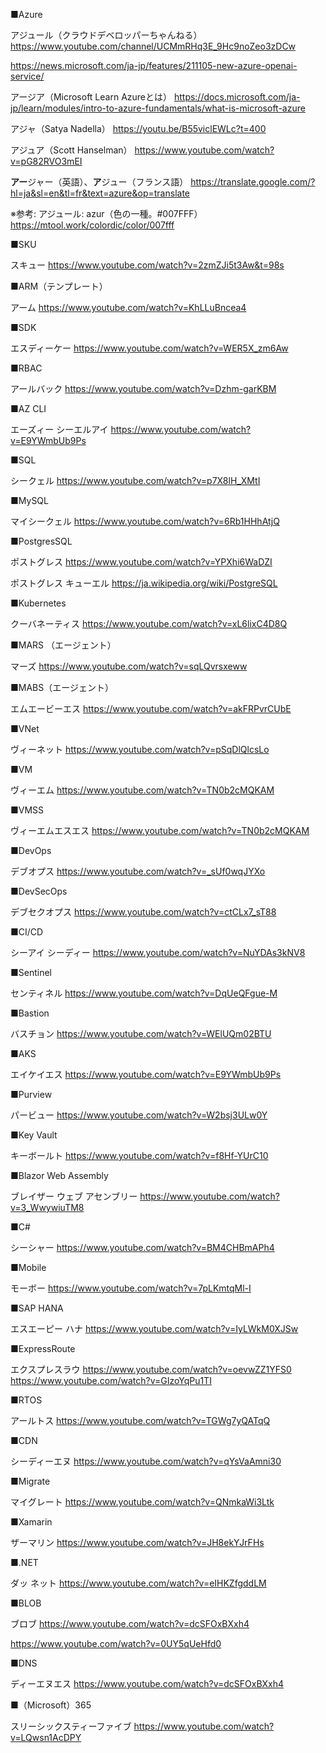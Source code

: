 ■Azure

アジュール（クラウドデベロッパーちゃんねる）
https://www.youtube.com/channel/UCMmRHq3E_9Hc9noZeo3zDCw

https://news.microsoft.com/ja-jp/features/211105-new-azure-openai-service/

アージア（Microsoft Learn Azureとは）
https://docs.microsoft.com/ja-jp/learn/modules/intro-to-azure-fundamentals/what-is-microsoft-azure

アジャ（Satya Nadella）
https://youtu.be/B55viclEWLc?t=400

アジュア（Scott Hanselman）
https://www.youtube.com/watch?v=pG82RVO3mEI

**アー**ジャー（英語）、**ア**ジュー（フランス語）
https://translate.google.com/?hl=ja&sl=en&tl=fr&text=azure&op=translate

※参考: アジュール: azur（色の一種。#007FFF）
https://mtool.work/colordic/color/007fff

■SKU

スキュー
https://www.youtube.com/watch?v=2zmZJi5t3Aw&t=98s

■ARM（テンプレート）

アーム
https://www.youtube.com/watch?v=KhLLuBncea4

■SDK

エスディーケー
https://www.youtube.com/watch?v=WER5X_zm6Aw

■RBAC 

アールバック
https://www.youtube.com/watch?v=Dzhm-garKBM

■AZ CLI

エーズィー シーエルアイ
https://www.youtube.com/watch?v=E9YWmbUb9Ps

■SQL

シークェル
https://www.youtube.com/watch?v=p7X8lH_XMtI

■MySQL

マイシークェル
https://www.youtube.com/watch?v=6Rb1HHhAtjQ

■PostgresSQL

ポストグレス
https://www.youtube.com/watch?v=YPXhi6WaDZI

ポストグレス キューエル
https://ja.wikipedia.org/wiki/PostgreSQL

■Kubernetes

クーバネーティス
https://www.youtube.com/watch?v=xL6lixC4D8Q

■MARS （エージェント）

マーズ
https://www.youtube.com/watch?v=sqLQvrsxeww

■MABS（エージェント）

エムエービーエス
https://www.youtube.com/watch?v=akFRPvrCUbE


■VNet

ヴィーネット
https://www.youtube.com/watch?v=pSqDlQlcsLo

■VM

ヴィーエム
https://www.youtube.com/watch?v=TN0b2cMQKAM

■VMSS

ヴィーエムエスエス
https://www.youtube.com/watch?v=TN0b2cMQKAM

■DevOps

デブオプス
https://www.youtube.com/watch?v=_sUf0wqJYXo

■DevSecOps

デブセクオプス
https://www.youtube.com/watch?v=ctCLx7_sT88

■CI/CD

シーアイ シーディー
https://www.youtube.com/watch?v=NuYDAs3kNV8

■Sentinel

センティネル
https://www.youtube.com/watch?v=DqUeQFgue-M

■Bastion

バスチョン
https://www.youtube.com/watch?v=WElUQm02BTU

■AKS

エイケイエス
https://www.youtube.com/watch?v=E9YWmbUb9Ps

■Purview

パービュー
https://www.youtube.com/watch?v=W2bsj3ULw0Y

■Key Vault

キーボールト
https://www.youtube.com/watch?v=f8Hf-YUrC10

■Blazor Web Assembly

ブレイザー ウェブ アセンブリー
https://www.youtube.com/watch?v=3_WwywiuTM8

■C#

シーシャー
https://www.youtube.com/watch?v=BM4CHBmAPh4

■Mobile

モーボー
https://www.youtube.com/watch?v=7pLKmtqMl-I

■SAP HANA

エスエーピー ハナ
https://www.youtube.com/watch?v=IyLWkM0XJSw

■ExpressRoute

エクスプレスラウ
https://www.youtube.com/watch?v=oevwZZ1YFS0
https://www.youtube.com/watch?v=GIzoYqPu1TI

■RTOS

アールトス
https://www.youtube.com/watch?v=TGWg7yQATqQ

■CDN

シーディーエヌ
https://www.youtube.com/watch?v=qYsVaAmni30

■Migrate

マイグレート
https://www.youtube.com/watch?v=QNmkaWi3Ltk

■Xamarin

ザーマリン
https://www.youtube.com/watch?v=JH8ekYJrFHs

■.NET

ダッ ネット
https://www.youtube.com/watch?v=eIHKZfgddLM

■BLOB

ブロブ
https://www.youtube.com/watch?v=dcSFOxBXxh4

https://www.youtube.com/watch?v=0UY5qUeHfd0

■DNS

ディーエヌエス
https://www.youtube.com/watch?v=dcSFOxBXxh4

■（Microsoft）365

スリーシックスティーファイブ
https://www.youtube.com/watch?v=LQwsn1AcDPY

